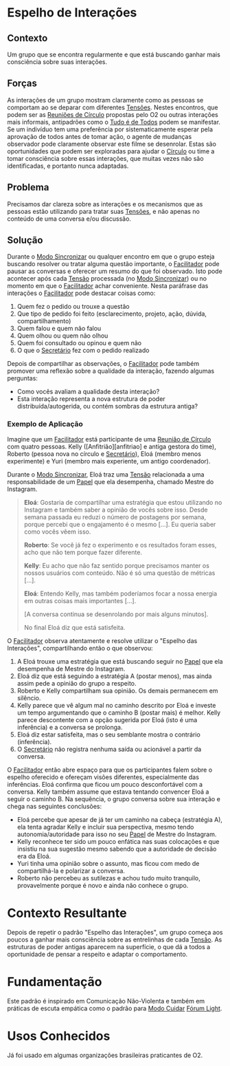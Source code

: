 # Espelho de Interações

## Contexto

Um grupo que se encontra regularmente e que está buscando ganhar mais consciência sobre suas interações.

## Forças

As interações de um grupo mostram claramente como as pessoas se comportam ao se deparar com diferentes [Tensões][tensoes]. Nestes encontros, que podem ser as [Reuniões de Círculo][reunioes-de-circulo] propostas pelo O2 ou outras interações mais informais, antipadrões como o [Tudo é de Todos][tudo-e-de-todos] podem se manifestar. Se um indivíduo tem uma preferência por sistematicamente esperar pela aprovação de todos antes de tomar ação, o agente de mudanças observador pode claramente observar este filme se desenrolar. Estas são oportunidades que podem ser exploradas para ajudar o [Círculo][circulos] ou time a tomar consciência sobre essas interações, que muitas vezes não são identificadas, e portanto nunca adaptadas.

## Problema

Precisamos dar clareza sobre as interações e os mecanismos que as pessoas estão utilizando para tratar suas [Tensões][tensoes], e não apenas no conteúdo de uma conversa e/ou discussão.

## Solução

Durante o [Modo Sincronizar][modo-sincronizar] ou qualquer encontro em que o grupo esteja buscando resolver ou tratar alguma questão importante, o [Facilitador][facilitador] pode pausar as conversas e oferecer um resumo do que foi observado. Isto pode acontecer após cada [Tensão][tensoes] processada (no [Modo Sincronizar][modo-sincronizar]) ou no momento em que o [Facilitador][facilitador] achar conveniente. Nesta paráfrase das interações o [Facilitador][facilitador] pode destacar coisas como:

1. Quem fez o pedido ou trouxe a questão
2. Que tipo de pedido foi feito (esclarecimento, projeto, ação, dúvida, compartilhamento)
3. Quem falou e quem não falou
4. Quem olhou ou quem não olhou
5. Quem foi consultado ou opinou e quem não
6. O que o [Secretário][secretario] fez com o pedido realizado

Depois de compartilhar as observações, o [Facilitador][facilitador] pode também promover uma reflexão sobre a qualidade da interação, fazendo algumas perguntas:

- Como vocês avaliam a qualidade desta interação?
- Esta interação representa a nova estrutura de poder distribuída/autogerida, ou contém sombras da estrutura antiga?

### Exemplo de Aplicação

Imagine que um [Facilitador][facilitador] está participante de uma [Reunião de Círculo][reunioes-de-circulo] com quatro pessoas. Kelly ([Anfitrião][anfitriao] e antiga gestora do time), Roberto (pessoa nova no círculo e [Secretário][secretario]), Eloá (membro menos experimente) e Yuri (membro mais experiente, um antigo coordenador).

Durante o [Modo Sincronizar][modo-sincronizar], Eloá traz uma [Tensão][tensoes] relacionada a uma responsabilidade de um [Papel][papeis] que ela desempenha, chamado Mestre do Instagram.

> **Eloá**: Gostaria de compartilhar uma estratégia que estou utilizando no Instagram e também saber a opinião de vocês sobre isso. Desde semana passada eu reduzi o número de postagens por semana, porque percebi que o engajamento é o mesmo [...]. Eu queria saber como vocês vêem isso.
>
> **Roberto**: Se você já fez o experimento e os resultados foram esses, acho que não tem porque fazer diferente.
>
> **Kelly**: Eu acho que não faz sentido porque precisamos manter os nossos usuários com conteúdo. Não é só uma questão de métricas [...].
>
> **Eloá**: Entendo Kelly, mas também poderíamos focar a nossa energia em outras coisas mais importantes [...].
>
> [A conversa continua se desenrolando por mais alguns minutos].
>
> No final Eloá diz que está satisfeita.

O [Facilitador][facilitador] observa atentamente e resolve utilizar o "Espelho das Interações", compartilhando então o que observou:

1. A Eloá trouxe uma estratégia que está buscando seguir no [Papel][papeis] que ela desempenha de Mestre do Instagram.
2. Eloá diz que está seguindo a estratégia A (postar menos), mas ainda assim pede a opinião do grupo a respeito.
4. Roberto e Kelly compartilham sua opinião. Os demais permanecem em silêncio.
5. Kelly parece que vê algum mal no caminho descrito por Eloá e investe um tempo argumentando que o caminho B (postar mais) é melhor. Kelly parece descontente com a opção sugerida por Eloá (isto é uma inferência) e a conversa se prolonga.
6. Eloá diz estar satisfeita, mas o seu semblante mostra o contrário (inferência).
7. O [Secretário][secretario] não registra nenhuma saída ou acionável a partir da conversa.

O [Facilitador][facilitador] então abre espaço para que os participantes falem sobre o espelho oferecido e ofereçam visões diferentes, especialmente das inferências. Eloá confirma que ficou um pouco desconfortável com a conversa. Kelly também assume que estava tentando convencer Eloá a seguir o caminho B. Na sequência, o grupo conversa sobre sua interação e chega nas seguintes conclusões:

- Eloá percebe que apesar de já ter um caminho na cabeça (estratégia A), ela tenta agradar Kelly e incluir sua perspectiva, mesmo tendo autonomia/autoridade para isso no seu [Papel][papeis] de Mestre do Instagram.
- Kelly reconhece ter sido um pouco enfática nas suas colocações e que insistiu na sua sugestão mesmo sabendo que a autoridade de decisão era da Eloá.
- Yuri tinha uma opinião sobre o assunto, mas ficou com medo de compartilhá-la e polarizar a conversa.
- Roberto não percebeu as sutilezas e achou tudo muito tranquilo, provavelmente porque é novo e ainda não conhece o grupo.

# Contexto Resultante

Depois de repetir o padrão "Espelho das Interações", um grupo começa aos poucos a ganhar mais consciência sobre as entrelinhas de cada [Tensão][tensoes]. As estruturas de poder antigas aparecem na superfície, o que dá a todos a oportunidade de pensar a respeito e adaptar o comportamento.

# Fundamentação

Este padrão é inspirado em Comunicação Não-Violenta e também em práticas de escuta empática como o padrão para [Modo Cuidar][modo-cuidar] [Fórum Light][forum-light].

# Usos Conhecidos

Já foi usado em algumas organizações brasileiras praticantes de O2.

[circulos]: ../../meta-acordos/estrutura-organizacional.md#circulos
[papeis]: ../../meta-acordos/estrutura-organizacional.md#papeis
[tensoes]: ../../meta-acordos/organizacao.md#tensoes
[reunioes-de-circulo]: ../../meta-acordos/reunioes-de-circulo.md
[modo-sincronizar]: ../../meta-acordos/reunioes-de-circulo.md#modo-sincronizar
[modo-cuidar]: ../../meta-acordos/reunioes-de-circulo.md#modo-cuidar
[guia]: ../../meta-acordos/papeis-essenciais.md#guia
[facilitador]: ../../meta-acordos/papeis-essenciais.md#facilitador
[secretario]: ../../meta-acordos/papeis-essenciais.md#secretario
[tudo-e-de-todos]: ../antipadroes/tudo-e-de-todos.md
[forum-light]: forum-light.md
